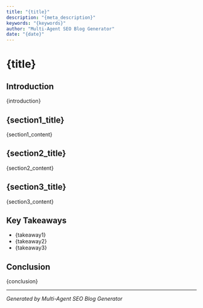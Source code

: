 ```yaml
---
title: "{title}"
description: "{meta_description}"
keywords: "{keywords}"
author: "Multi-Agent SEO Blog Generator"
date: "{date}"
---
```


# {title}

## Introduction
{introduction}

## {section1_title}
{section1_content}

## {section2_title}
{section2_content}

## {section3_title}
{section3_content}

## Key Takeaways
- {takeaway1}
- {takeaway2}
- {takeaway3}

## Conclusion
{conclusion}

---
*Generated by Multi-Agent SEO Blog Generator*

